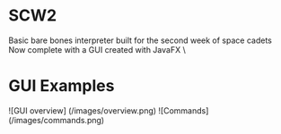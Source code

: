 # SCW2
Basic bare bones interpreter built for the second week of space cadets \
Now complete with a GUI created with JavaFX \
# GUI Examples
![GUI overview] (/images/overview.png)
![Commands] (/images/commands.png)
